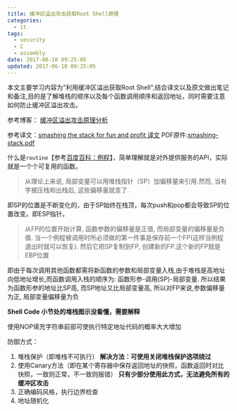 ```yaml
---
title: 缓冲区溢出攻击获取Root Shell原理
categories:
  - it
tags:
  - security
  - C
  - assembly
date: 2017-06-10 09:25:05
updated: 2017-06-10 09:25:05
---
```


本文主要学习内容为"利用缓冲区溢出获取Root Shell",结合译文以及原文做出笔记和备注,目的是了解堆栈的顺序以及每个函数调用顺序和返回地址，同时需要注意如何防止缓冲区溢出攻击。

参考博客：
[缓冲区溢出攻击原理分析](http://blog.csdn.net/linyt/article/details/43315429)

参考译文：[smashing the stack for fun and profit 译文](http://www.itwendao.com/article/detail/397706.html)
PDF原件:[smashing-stack.pdf](./smashing-stack.pdf)

什么是`routine`【参考[百度百科：例程](http://baike.baidu.com/link?url=PsdMY81WJEytzMnjV_JU_rvPGwdp3klIwsEE917Fq6JZtjBlUTuhEfN9-D8QXVmG9ZkNF6dMWsfSGQ_NcM8uhGAKiDYNsD_GhHO6Fr9CU1a)】，简单理解就是对外提供服务的API，实际就是一个个可复用的函数。

>从理论上来说, 局部变量可以用堆栈指针（SP）加偏移量来引用.然而, 当有字被压栈和出栈后, 这些偏移量就变了. 

即SP的位置是不断变化的，由于SP始终在栈顶，每次push和pop都会导致SP的位置改变。即ESP指针。

>从FP的位置开始计算, 函数参数的偏移量是正值, 而局部变量的偏移量是负值.
当一个例程被调用时所必须做的第一件事是保存前一个FP(这样当例程退出时就可以恢复). 然后它把SP复制到FP, 创建新的FP.这个新的FP就是EBP位置

即由于每次调用其他函数都需将新函数的参数和局部变量入栈,由于堆栈是高地址向低地址增长,而函数调用入栈的顺序为: 函数形参-调用(SP)-局部变量. 所以结果为函数形参的地址比SP高, 而SP地址又比局部变量高, 所以对FP来说,参数偏移量为正, 局部变量偏移量为负


**Shell Code 小节处的堆栈图示没看懂，需要解释**

使用NOP填充字符串前部可使执行特定地址代码的概率大大增加

防御方式：
1. 堆栈保护（即堆栈不可执行） **解决方法：可使用关闭堆栈保护选项绕过**
2. 使用Canary方法（即在某个寄存器中保存返回地址的快照，函数返回时对比快照，一致则正常，不一致则报错） **只有少部分使用此方式，无法避免所有的缓冲区攻击**
3. 正确编码风格，执行边界检查
4. 地址随机化